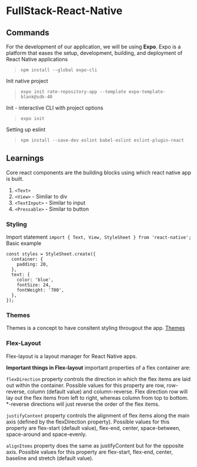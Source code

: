 # FullStack-React-Native


## Commands

For the development of our application, we will be using **Expo**. Expo is a platform that eases the setup, development, building, and deployment of React Native applications

>`npm install --global expo-cli `

Init native project

>`expo init rate-repository-app --template expo-template-blank@sdk-40`

Init - interactive CLI with project options

>`expo init`

Setting up eslint

>`npm install --save-dev eslint babel-eslint eslint-plugin-react`


## Learnings

Core react components are the building blocks using which react native app is built.
1. `<Text>`
2. `<View>` - Similar to div
3. `<TextInput>` - Similar to input        
4. `<Pressable>` - Similar to button

### Styling
Import statement
`import { Text, View, StyleSheet } from 'react-native';`
Basic example
```
const styles = StyleSheet.create({
  container: {
    padding: 20,
  },
  text: {
    color: 'blue',
    fontSize: 24,
    fontWeight: '700',
  },
});
```
### Themes
Themes is a concept to have consitent styling througout the app.
[Themes](https://fullstackopen.com/en/part10/react_native_basics#consistent-user-interface-with-theming)

### Flex-Layout
Flex-layout is a layout manager for React Native apps.


**Important things in Flex-layout**
 important properties of a flex container are:
 
`flexDirection` property controls the direction in which the flex items are laid out within the container. Possible values for this property are row, row-reverse, column (default value) and column-reverse. Flex direction row will lay out the flex items from left to right, whereas column from top to bottom. *-reverse directions will just reverse the order of the flex items.

`justifyContent` property controls the alignment of flex items along the main axis (defined by the flexDirection property). Possible values for this property are flex-start (default value), flex-end, center, space-between, space-around and space-evenly.

`alignItems` property does the same as justifyContent but for the opposite axis. Possible values for this property are flex-start, flex-end, center, baseline and stretch (default value).

   